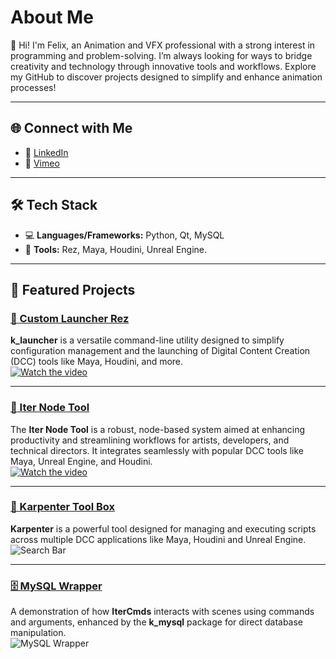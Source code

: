 # About Me  
👋 Hi! I'm Felix, an Animation and VFX professional with a strong interest in programming and problem-solving. I’m always looking for ways to bridge creativity and technology through innovative tools and workflows. Explore my GitHub to discover projects designed to simplify and enhance animation processes!  

---

## 🌐 Connect with Me  
- 🔗 [LinkedIn](https://www.linkedin.com/in/felixbenicourt/)  
- 🎥 [Vimeo](https://vimeo.com/user23522012)  

---

## 🛠️ Tech Stack  
- 💻 **Languages/Frameworks:** Python, Qt, MySQL  
- 🧰 **Tools:** Rez, Maya, Houdini, Unreal Engine.

---

## 🚀 Featured Projects  

### [🔧 Custom Launcher Rez](https://github.com/felixBenicourt/k_launcher)  
**k_launcher** is a versatile command-line utility designed to simplify configuration management and the launching of Digital Content Creation (DCC) tools like Maya, Houdini, and more.  
[![Watch the video](https://i.imgur.com/RkaPYbH.png)](https://vimeo.com/1044001514)  

---

### [🎨 Iter Node Tool](https://github.com/felixBenicourt/iter-doc)  
The **Iter Node Tool** is a robust, node-based system aimed at enhancing productivity and streamlining workflows for artists, developers, and technical directors. It integrates seamlessly with popular DCC tools like Maya, Unreal Engine, and Houdini.  
[![Watch the video](https://media0.giphy.com/media/v1.Y2lkPTc5MGI3NjExd3ExcWJpbmV4NmsxMHgyYjllamk3cTZzZjIybGNpbHppdG9xcHJ3NCZlcD12MV9pbnRlcm5hbF9naWZfYnlfaWQmY3Q9Zw/tJdOBEFA3RNnu3IDwf/giphy.gif)](https://vimeo.com/899695629)  

---

### [🧰 Karpenter Tool Box](https://github.com/felixBenicourt/karpenter)  
**Karpenter** is a powerful tool designed for managing and executing scripts across multiple DCC applications like Maya, Houdini and Unreal Engine.  
![Search Bar](https://media1.giphy.com/media/v1.Y2lkPTc5MGI3NjExbGZqejBrNzB4MzJzNDliMHgxamlncGZqbWEzcGd3ZGlqeXZwdmszdCZlcD12MV9pbnRlcm5hbF9naWZfYnlfaWQmY3Q9Zw/IidIrvm14Q0lxrQQl2/giphy.webp)  

---

### [🗄️ MySQL Wrapper](https://github.com/felixBenicourt/iterCmds/blob/main/1.0.2/examples/mysql_info.md)  
A demonstration of how **IterCmds** interacts with scenes using commands and arguments, enhanced by the **k_mysql** package for direct database manipulation.  
![MySQL Wrapper](https://i.imgur.com/YjGWhzU.png)  

